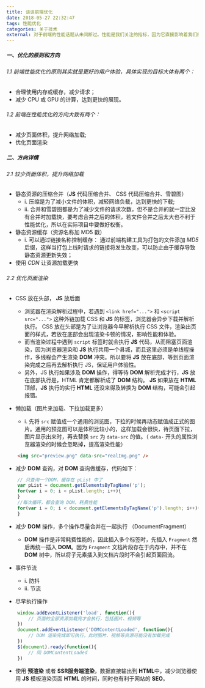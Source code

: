 ```yaml
---
title: 谈谈前端优化
date: 2018-05-27 22:32:47
tags: 性能优化
categories: 关于技术
external: 对于前端的性能话题从未间断过。性能是我们关注的指标，因为它直接影响着我们的用户，同时也在影响着产品本身。前端优化层出不穷，移动端大行其道的现在，如何做好前端优化，我们势在必行。
---
```


##### 一、优化的原则和方向

###### 1.1 前端性能优化的原则其实就是更好的用户体验，具体实现的目标大体有两个：
* 合理使用内存或缓存，减少请求；
* 减少 CPU 或 GPU 的计算，达到更快的展现。

###### 1.2 前端在性能优化的方向大致有两个：
* 减少页面体积，提升网络加载;
* 优化页面渲染


##### 二、方向详情

###### 2.1 较少页面体积，提升网络加载
* 静态资源的压缩合并（**JS** 代码压缩合并、 CSS 代码压缩合并、雪碧图）
	- i. 压缩是为了减小文件的体积，减轻网络负载，达到更快的下载;
	- ii. 合并和雪碧图都是为了减少文件的请求次数，但不是合并的就一定比没有合并时加载快，要考虑合并之后的体积，若文件合并之后太大也不利于性能优化，所以在实际项目中要做好权衡。
* 静态资源缓存（资源名称加 MD5 戳）
	- i. 可以通过链接名称控制缓存： 通过前端构建工具为打包的文件添加 *MD5* 后缀，这样当打包上线时请求的链接将发生改变，可以防止由于缓存导致静态资源更新失效；
* 使用 *CDN* 让资源加载更快

###### 2.2 优化页面渲染

* CSS 放在头部， **JS** 放后面
	- 浏览器在渲染解析过程中，若遇到 `<link href="...">` 和 `<script src="...">` 这种外链加载 CSS 和 **JS** 的标签，浏览器会异步下载并解析执行。 CSS 放在头部是为了让浏览器今早解析执行 CSS 文件，渲染出页面的样式，若放在底部会出现渲染卡顿的情况，影响性能和体验。
	- 而当渲染过程中遇到 `script` 标签时就会执行 **JS** 代码，从而阻塞页面渲染，因为浏览器渲染和 **JS** 执行共用一个县城，而且这里必须是单线程操作，多线程会产生渲染 **DOM** 冲突。所以要将 **JS** 放在底部，等到页面渲染完成之后再去解析执行 JS，保证用户体验性。
	- 另外，JS 执行如果涉及 **DOM** 操作，得等待 **DOM** 解析完成才行，**JS** 放在底部执行是，HTML 肯定都解析成了 **DOM** 结构。 **JS** 如果放在 **HTML** 顶部，**JS** 执行的实行 **HTML** 还没来得及转换为 **DOM** 结构，可能会引起报错。


* 懒加载（图片来加载、下拉加载更多）
	- i. 先将 `src` 赋值成一个通用的浏览图，下拉的时候再动态赋值成正式的图片。通用的预览图可以是体积比较小的，这样加载会很快，待页面下拉，图片显示出来时，再去替换 `src` 为 `data-src` 的值。（ `data-` 开头的属性浏览器渲染的时候会忽略掉，提高渲染性能）
```html
	<img src="preview.png" data-src="realImg.png" />
```

* 减少 **DOM** 查询，对 **DOM** 查询做缓存，代码如下：
```js
	// 只查询一个DOM，缓存在 pList 中了
	var pList = document.getElementsByTagName('p');
	for(var i = 0; i < pList.length; i++){
	}
	//每次循环，都会查询 DOM，耗费性能
	for(var i = 0; i < document.getElementsByTagName('p').length; i++){
	}
```

* 减少 **DOM** 操作，多个操作尽量合并在一起执行 （DocumentFragment）
	- **DOM** 操作是非常耗费性能的，因此插入多个标签时，先插入 `Fragment` 然后再统一插入 **DOM**。因为 `Fragment` 文档片段存在于内存中，并不在 **DOM** 树中，所以将子元素插入到文档片段时不会引起页面回流。

* 事件节流
	- i. 防抖
	- ii. 节流

* 尽早执行操作
```js
	window.addEventListener('load', function(){
		// 页面的全部资源加载完才会执行，包括图片、视频等
	})
	document.addEventListener('DOMContentLoaded', function(){
		// DOM 渲染完成即可执行，此时图片、视频等资源可能没有加载完成
	})
	$(document).ready(function(){
		// 同 DOMContentLoaded
	})
```
* 使用 **预渲染** 或者 **SSR服务端渲染**，数据直接输出到 **HTML**中，减少浏览器使用 **JS** 模板渲染页面 **HTML** 的时间，同时也有利于网站的 **SEO**。




